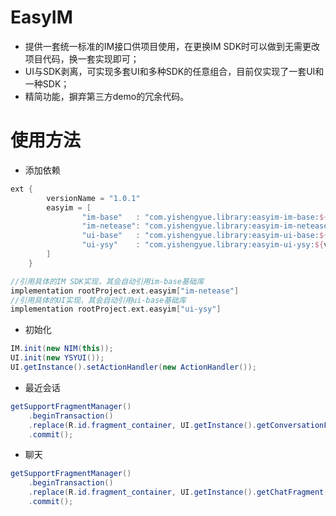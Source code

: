 # EasyIM
- 提供一套统一标准的IM接口供项目使用，在更换IM SDK时可以做到无需更改项目代码，换一套实现即可；
- UI与SDK剥离，可实现多套UI和多种SDK的任意组合，目前仅实现了一套UI和一种SDK；
- 精简功能，摒弃第三方demo的冗余代码。

# 使用方法
- 添加依赖

```groovy
ext {
        versionName = "1.0.1"
        easyim = [
                "im-base"   : "com.yishengyue.library:easyim-im-base:${versionName}",
                "im-netease": "com.yishengyue.library:easyim-im-netease:${versionName}",
                "ui-base"   : "com.yishengyue.library:easyim-ui-base:${versionName}",
                "ui-ysy"    : "com.yishengyue.library:easyim-ui-ysy:${versionName}"
        ]
    }
```

```groovy
//引用具体的IM SDK实现，其会自动引用im-base基础库
implementation rootProject.ext.easyim["im-netease"]
//引用具体的UI实现，其会自动引用ui-base基础库
implementation rootProject.ext.easyim["ui-ysy"]
```
- 初始化

```java
IM.init(new NIM(this));
UI.init(new YSYUI());
UI.getInstance().setActionHandler(new ActionHandler());
```
- 最近会话

```java
getSupportFragmentManager()
    .beginTransaction()
    .replace(R.id.fragment_container, UI.getInstance().getConversationFragment())
    .commit();
```
- 聊天

```java
getSupportFragmentManager()
    .beginTransaction()
    .replace(R.id.fragment_container, UI.getInstance().getChatFragment(account, String.valueOf(type)))
    .commit();
```